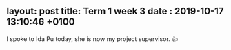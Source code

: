 layout: post
title: Term 1 week 3
date : 2019-10-17 13:10:46 +0100
---

I spoke to Ida Pu today, she is now my project supervisor. 👍
